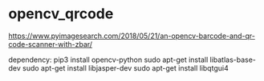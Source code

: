 # opencv_qrcode
https://www.pyimagesearch.com/2018/05/21/an-opencv-barcode-and-qr-code-scanner-with-zbar/

dependency:
pip3 install opencv-python
sudo apt-get install libatlas-base-dev
sudo apt-get install libjasper-dev
sudo apt-get install libqtgui4
